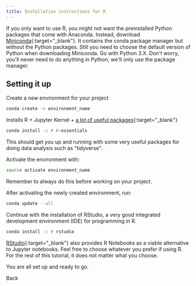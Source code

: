 ```yaml
---
title: Installation instructions for R
---
```

If you only want to use R, you might not want the preinstalled Python packages that come with Anaconda. Instead, download [Miniconda](https://conda.io/miniconda.html){:target="_blank"}. It contains the conda package manager but without the Python packages. Still you need to choose the default version of Python when downloading Miniconda. Go with Python 3.X. Don't worry, you'll never need to do anything in Python, we'll only use the package manager.

## Setting it up
Create a new environment for your project
```bash
conda create -n environment_name
```

Installs R + Jupyter Kernel + [a lot of useful packages](https://docs.anaconda.com/anaconda/packages/r-language-pkg-docs#){:target="_blank"}
```bash
conda install -c r r-essentials
```
This should get you up and running with some very useful packages for doing data analysis such as "tidyverse".

Activate the environment with:
```bash
source activate environment_name
```
Remember to always do this before working on your project.

After activating the newly created environment, run:
```bash
conda update --all
```

Continue with the installation of RStudio, a very good integrated development environment (IDE) for programming in R.
```bash
conda install -c r rstudio
```

[RStudio](https://www.rstudio.com/){:target="_blank"} also provides R Notebooks as a viable alternative to Jupyter notebooks. Feel free to choose whatever you prefer if using R. For the rest of this tutorial, it does not matter what you choose.

You are all set up and ready to go.

<a onclick="window.history.back()">Back</a>